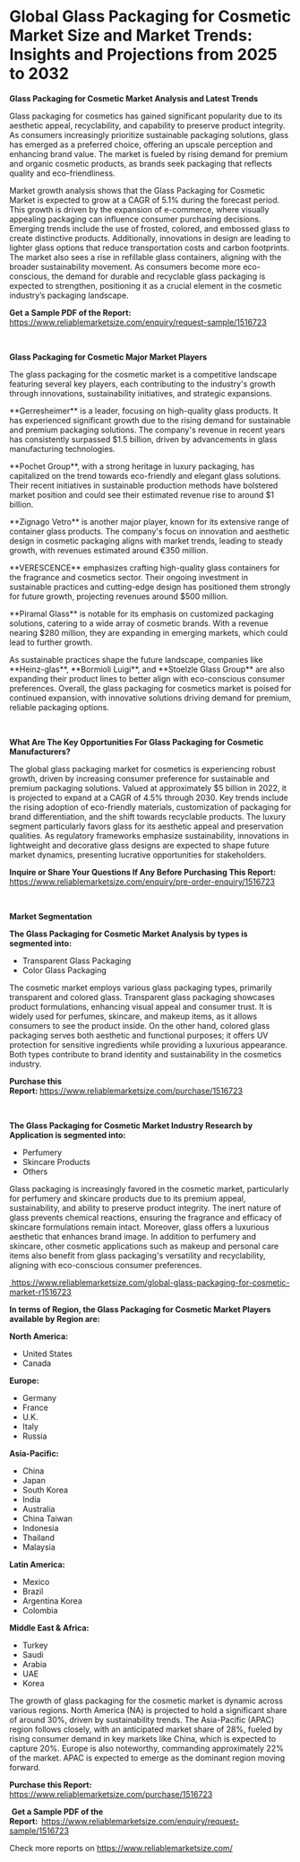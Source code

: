 <p><h1>Global Glass Packaging for Cosmetic Market Size and Market Trends: Insights and Projections from 2025 to 2032</h1></p><p><strong>Glass Packaging for Cosmetic Market Analysis and Latest Trends</strong></p>
<p><p>Glass packaging for cosmetics has gained significant popularity due to its aesthetic appeal, recyclability, and capability to preserve product integrity. As consumers increasingly prioritize sustainable packaging solutions, glass has emerged as a preferred choice, offering an upscale perception and enhancing brand value. The market is fueled by rising demand for premium and organic cosmetic products, as brands seek packaging that reflects quality and eco-friendliness.</p><p>Market growth analysis shows that the Glass Packaging for Cosmetic Market is expected to grow at a CAGR of 5.1% during the forecast period. This growth is driven by the expansion of e-commerce, where visually appealing packaging can influence consumer purchasing decisions. Emerging trends include the use of frosted, colored, and embossed glass to create distinctive products. Additionally, innovations in design are leading to lighter glass options that reduce transportation costs and carbon footprints. The market also sees a rise in refillable glass containers, aligning with the broader sustainability movement. As consumers become more eco-conscious, the demand for durable and recyclable glass packaging is expected to strengthen, positioning it as a crucial element in the cosmetic industry’s packaging landscape.</p></p>
<p><strong>Get a Sample PDF of the Report:&nbsp;</strong> <a href="https://www.reliablemarketsize.com/enquiry/request-sample/1516723?utm_campaign=3248&utm_medium=2&utm_source=Github&utm_content=ia&utm_term=30032025&utm_id=glass-packaging-for-cosmetic">https://www.reliablemarketsize.com/enquiry/request-sample/1516723</a></p>
<p>&nbsp;</p>
<p><strong>Glass Packaging for Cosmetic Major Market Players</strong></p>
<p><p>The glass packaging for the cosmetic market is a competitive landscape featuring several key players, each contributing to the industry's growth through innovations, sustainability initiatives, and strategic expansions. </p><p>**Gerresheimer** is a leader, focusing on high-quality glass products. It has experienced significant growth due to the rising demand for sustainable and premium packaging solutions. The company's revenue in recent years has consistently surpassed $1.5 billion, driven by advancements in glass manufacturing technologies.</p><p>**Pochet Group**, with a strong heritage in luxury packaging, has capitalized on the trend towards eco-friendly and elegant glass solutions. Their recent initiatives in sustainable production methods have bolstered market position and could see their estimated revenue rise to around $1 billion.</p><p>**Zignago Vetro** is another major player, known for its extensive range of container glass products. The company's focus on innovation and aesthetic design in cosmetic packaging aligns with market trends, leading to steady growth, with revenues estimated around €350 million.</p><p>**VERESCENCE** emphasizes crafting high-quality glass containers for the fragrance and cosmetics sector. Their ongoing investment in sustainable practices and cutting-edge design has positioned them strongly for future growth, projecting revenues around $500 million.</p><p>**Piramal Glass** is notable for its emphasis on customized packaging solutions, catering to a wide array of cosmetic brands. With a revenue nearing $280 million, they are expanding in emerging markets, which could lead to further growth.</p><p>As sustainable practices shape the future landscape, companies like **Heinz-glas**, **Bormioli Luigi**, and **Stoelzle Glass Group** are also expanding their product lines to better align with eco-conscious consumer preferences. Overall, the glass packaging for cosmetics market is poised for continued expansion, with innovative solutions driving demand for premium, reliable packaging options.</p></p>
<p>&nbsp;</p>
<p><strong>What Are The Key Opportunities For Glass Packaging for Cosmetic Manufacturers?</strong></p>
<p><p>The global glass packaging market for cosmetics is experiencing robust growth, driven by increasing consumer preference for sustainable and premium packaging solutions. Valued at approximately $5 billion in 2022, it is projected to expand at a CAGR of 4.5% through 2030. Key trends include the rising adoption of eco-friendly materials, customization of packaging for brand differentiation, and the shift towards recyclable products. The luxury segment particularly favors glass for its aesthetic appeal and preservation qualities. As regulatory frameworks emphasize sustainability, innovations in lightweight and decorative glass designs are expected to shape future market dynamics, presenting lucrative opportunities for stakeholders.</p></p>
<p><strong>Inquire or Share Your Questions If Any Before Purchasing This Report:</strong> <a href="https://www.reliablemarketsize.com/enquiry/pre-order-enquiry/1516723?utm_campaign=3248&utm_medium=2&utm_source=Github&utm_content=ia&utm_term=30032025&utm_id=glass-packaging-for-cosmetic">https://www.reliablemarketsize.com/enquiry/pre-order-enquiry/1516723</a></p>
<p>&nbsp;</p>
<p><strong>Market Segmentation</strong></p>
<p><strong>The Glass Packaging for Cosmetic Market Analysis by types is segmented into:</strong></p>
<p><ul><li>Transparent Glass Packaging</li><li>Color Glass Packaging</li></ul></p>
<p><p>The cosmetic market employs various glass packaging types, primarily transparent and colored glass. Transparent glass packaging showcases product formulations, enhancing visual appeal and consumer trust. It is widely used for perfumes, skincare, and makeup items, as it allows consumers to see the product inside. On the other hand, colored glass packaging serves both aesthetic and functional purposes; it offers UV protection for sensitive ingredients while providing a luxurious appearance. Both types contribute to brand identity and sustainability in the cosmetics industry.</p></p>
<p><strong>Purchase this Report:&nbsp;</strong><a href="https://www.reliablemarketsize.com/purchase/1516723?utm_campaign=3248&utm_medium=2&utm_source=Github&utm_content=ia&utm_term=30032025&utm_id=glass-packaging-for-cosmetic">https://www.reliablemarketsize.com/purchase/1516723</a></p>
<p>&nbsp;</p>
<p><strong>The Glass Packaging for Cosmetic Market Industry Research by Application is segmented into:</strong></p>
<p><ul><li>Perfumery</li><li>Skincare Products</li><li>Others</li></ul></p>
<p><p>Glass packaging is increasingly favored in the cosmetic market, particularly for perfumery and skincare products due to its premium appeal, sustainability, and ability to preserve product integrity. The inert nature of glass prevents chemical reactions, ensuring the fragrance and efficacy of skincare formulations remain intact. Moreover, glass offers a luxurious aesthetic that enhances brand image. In addition to perfumery and skincare, other cosmetic applications such as makeup and personal care items also benefit from glass packaging's versatility and recyclability, aligning with eco-conscious consumer preferences.</p></p>
<p><a href="https://www.reliablemarketsize.com/global-glass-packaging-for-cosmetic-market-r1516723?utm_campaign=3248&utm_medium=2&utm_source=Github&utm_content=ia&utm_term=30032025&utm_id=glass-packaging-for-cosmetic">&nbsp;https://www.reliablemarketsize.com/global-glass-packaging-for-cosmetic-market-r1516723</a></p>
<p><strong>In terms of Region, the Glass Packaging for Cosmetic Market Players available by Region are:</strong></p>
<p>
    <p> <strong> North America: </strong>
        <ul>
            <li>United States</li>
            <li>Canada</li>
        </ul>
        </p> 
    <p> <strong> Europe: </strong>
        <ul>
            <li>Germany</li>
            <li>France</li>
            <li>U.K.</li>
            <li>Italy</li>
            <li>Russia</li>
        </ul>
        </p> 
    <p> <strong> Asia-Pacific: </strong>
        <ul>
            <li>China</li>
            <li>Japan</li>
            <li>South Korea</li>
            <li>India</li>
            <li>Australia</li>
            <li>China Taiwan</li>
            <li>Indonesia</li>
            <li>Thailand</li>
            <li>Malaysia</li>
        </ul>
        </p> 
    <p> <strong> Latin America: </strong>
        <ul>
            <li>Mexico</li>
            <li>Brazil</li>
            <li>Argentina Korea</li>
            <li>Colombia</li>
        </ul>
        </p> 
    <p> <strong> Middle East & Africa: </strong>
        <ul>
            <li>Turkey</li>
            <li>Saudi</li>
            <li>Arabia</li>
            <li>UAE</li>
            <li>Korea</li>
        </ul>
    </p>
    </p>
<p><p>The growth of glass packaging for the cosmetic market is dynamic across various regions. North America (NA) is projected to hold a significant share of around 30%, driven by sustainability trends. The Asia-Pacific (APAC) region follows closely, with an anticipated market share of 28%, fueled by rising consumer demand in key markets like China, which is expected to capture 20%. Europe is also noteworthy, commanding approximately 22% of the market. APAC is expected to emerge as the dominant region moving forward.</p></p>
<p><strong>Purchase this Report: </strong><a href="https://www.reliablemarketsize.com/purchase/1516723?utm_campaign=3248&utm_medium=2&utm_source=Github&utm_content=ia&utm_term=30032025&utm_id=glass-packaging-for-cosmetic">https://www.reliablemarketsize.com/purchase/1516723</a></p>
<p>&nbsp;<strong>Get a Sample PDF of the Report:&nbsp;&nbsp;</strong><a href="https://www.reliablemarketsize.com/enquiry/request-sample/1516723?utm_campaign=3248&utm_medium=2&utm_source=Github&utm_content=ia&utm_term=30032025&utm_id=glass-packaging-for-cosmetic">https://www.reliablemarketsize.com/enquiry/request-sample/1516723</a></p>
<p><strong></strong></p>
<p>Check more reports on <a href="https://www.reliablemarketsize.com/?utm_campaign=3248&utm_medium=2&utm_source=Github&utm_content=ia&utm_term=30032025&utm_id=glass-packaging-for-cosmetic">https://www.reliablemarketsize.com/</a></p>